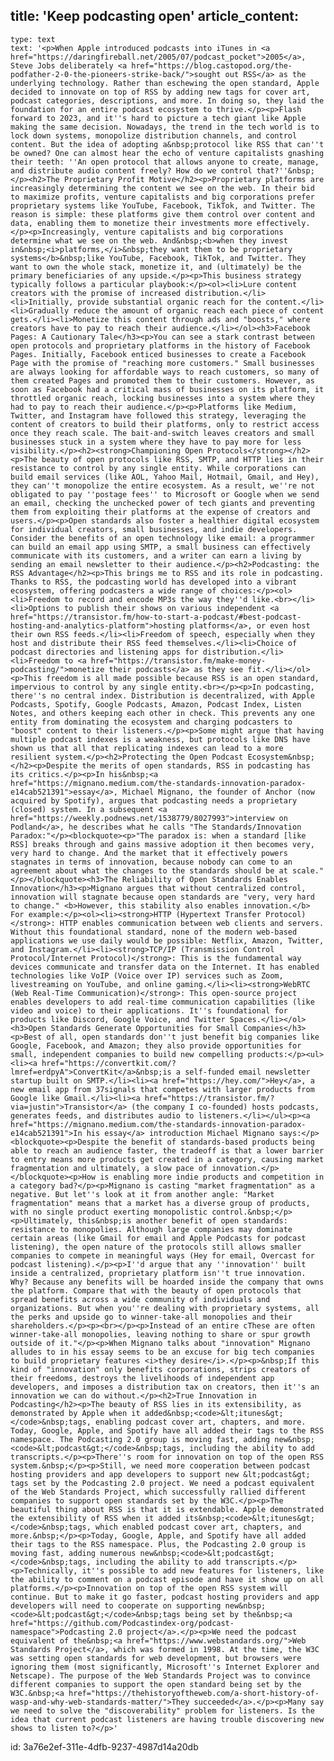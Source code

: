 title: 'Keep podcasting open'
article_content:
  -
    type: text
    text: '<p>When Apple introduced podcasts into iTunes in <a href="https://daringfireball.net/2005/07/podcast_pocket">2005</a>, Steve Jobs deliberately <a href="https://blog.castopod.org/the-podfather-2-0-the-pioneers-strike-back/">sought out RSS</a> as the underlying technology. Rather than eschewing the open standard, Apple decided to innovate on top of RSS by adding new tags for cover art, podcast categories, descriptions, and more. In doing so, they laid the foundation for an entire podcast ecosystem to thrive.</p><p>Flash forward to 2023, and it''s hard to picture a tech giant like Apple making the same decision. Nowadays, the trend in the tech world is to lock down systems, monopolize distribution channels, and control content. But the idea of adopting a&nbsp;protocol like RSS that can''t be owned? One can almost hear the echo of venture capitalists gnashing their teeth: ''An open protocol that allows anyone to create, manage, and distribute audio content freely? How do we control that?''&nbsp;</p><h2>The Proprietary Profit Motive</h2><p>Proprietary platforms are increasingly determining the content we see on the web. In their bid to maximize profits, venture capitalists and big corporations prefer proprietary systems like YouTube, Facebook, TikTok, and Twitter. The reason is simple: these platforms give them control over content and data, enabling them to monetize their investments more effectively.</p><p>Increasingly, venture capitalists and big corporations determine what we see on the web. And&nbsp;<b>when they invest in&nbsp;<i>platforms,</i>&nbsp;they want them to be proprietary systems</b>&nbsp;like YouTube, Facebook, TikTok, and Twitter. They want to own the whole stack, monetize it, and (ultimately) be the primary beneficiaries of any upside.</p><p>This business strategy typically follows a particular playbook:</p><ol><li>Lure content creators with the promise of increased distribution.</li><li>Initially, provide substantial organic reach for the content.</li><li>Gradually reduce the amount of organic reach each piece of content gets.</li><li>Monetize this content through ads and "boosts," where creators have to pay to reach their audience.</li></ol><h3>Facebook Pages: A Cautionary Tale</h3><p>You can see a stark contrast between open protocols and proprietary platforms in the history of Facebook Pages. Initially, Facebook enticed businesses to create a Facebook Page with the promise of "reaching more customers." Small businesses are always looking for affordable ways to reach customers, so many of them created Pages and promoted them to their customers. However, as soon as Facebook had a critical mass of businesses on its platform, it throttled organic reach, locking businesses into a system where they had to pay to reach their audience.</p><p>Platforms like Medium, Twitter, and Instagram have followed this strategy, leveraging the content of creators to build their platforms, only to restrict access once they reach scale. The bait-and-switch leaves creators and small businesses stuck in a system where they have to pay more for less visibility.</p><h2><strong>Championing Open Protocols</strong></h2><p>The beauty of open protocols like RSS, SMTP, and HTTP lies in their resistance to control by any single entity. While corporations can build email services (like AOL, Yahoo Mail, Hotmail, Gmail, and Hey), they can''t monopolize the entire ecosystem. As a result, we''re not obligated to pay ''postage fees'' to Microsoft or Google when we send an email, checking the unchecked power of tech giants and preventing them from exploiting their platforms at the expense of creators and users.</p><p>Open standards also foster a healthier digital ecosystem for individual creators, small businesses, and indie developers. Consider the benefits of an open technology like email: a programmer can build an email app using SMTP, a small business can effectively communicate with its customers, and a writer can earn a living by sending an email newsletter to their audience.</p><h2>Podcasting: the RSS Advantage</h2><p>This brings me to RSS and its role in podcasting. Thanks to RSS, the podcasting world has developed into a vibrant ecosystem, offering podcasters a wide range of choices:</p><ol><li>Freedom to record and encode MP3s the way they''d like.<br></li><li>Options to publish their shows on various independent <a href="https://transistor.fm/how-to-start-a-podcast/#best-podcast-hosting-and-analytics-platform">hosting platforms</a>, or even host their own RSS feeds.</li><li>Freedom of speech, especially when they host and distribute their RSS feed themselves.</li><li>Choice of podcast directories and listening apps for distribution.</li><li>Freedom to <a href="https://transistor.fm/make-money-podcasting/">monetize their podcasts</a> as they see fit.</li></ol><p>This freedom is all made possible because RSS is an open standard, impervious to control by any single entity.<br></p><p>In podcasting, there''s no central index. Distribution is decentralized, with Apple Podcasts, Spotify, Google Podcasts, Amazon, Podcast Index, Listen Notes, and others keeping each other in check. This prevents any one entity from dominating the ecosystem and charging podcasters to "boost" content to their listeners.</p><p>Some might argue that having multiple podcast indexes is a weakness, but protocols like DNS have shown us that all that replicating indexes can lead to a more resilient system.</p><h2>Protecting the Open Podcast Ecosystem&nbsp;</h2><p>Despite the merits of open standards, RSS in podcasting has its critics.</p><p>In his&nbsp;<a href="https://mignano.medium.com/the-standards-innovation-paradox-e14cab521391">essay</a>, Michael Mignano, the founder of Anchor (now acquired by Spotify), argues that podcasting needs a proprietary (closed) system. In a subsequent <a href="https://weekly.podnews.net/1538779/8027993">interview on Podland</a>, he describes what he calls "The Standards/Innovation Paradox:"</p><blockquote><p>"The paradox is: when a standard [like RSS] breaks through and gains massive adoption it then becomes very, very hard to change. And the market that it effectively powers stagnates in terms of innovation, because nobody can come to an agreement about what the changes to the standards should be at scale."</p></blockquote><h3>The Reliability of Open Standards Enables Innovation</h3><p>Mignano argues that without centralized control, innovation will stagnate because open standards are "very, very hard to change." <b>However, this stability also enables innovation.</b> For example:</p><ol><li><strong>HTTP (Hypertext Transfer Protocol)</strong>: HTTP enables communication between web clients and servers. Without this foundational standard, none of the modern web-based applications we use daily would be possible: Netflix, Amazon, Twitter, and Instagram.</li><li><strong>TCP/IP (Transmission Control Protocol/Internet Protocol)</strong>: This is the fundamental way devices communicate and transfer data on the Internet. It has enabled technologies like VoIP (Voice over IP) services such as Zoom, livestreaming on YouTube, and online gaming.</li><li><strong>WebRTC (Web Real-Time Communication)</strong>: This open-source project enables developers to add real-time communication capabilities (like video and voice) to their applications. It''s foundational for products like Discord, Google Voice, and Twitter Spaces.</li></ol><h3>Open Standards Generate Opportunities for Small Companies</h3><p>Best of all, open standards don''t just benefit big companies like Google, Facebook, and Amazon; they also provide opportunities for small, independent companies to build new compelling products:</p><ul><li><a href="https://convertkit.com/?lmref=erdpyA">ConvertKit</a>&nbsp;is a self-funded email newsletter startup built on SMTP.</li><li><a href="https://hey.com/">Hey</a>, a new email app from 37signals that competes with larger products from Google like Gmail.</li><li><a href="https://transistor.fm/?via=justin">Transistor</a> (the company I co-founded) hosts podcasts, generates feeds, and distributes audio to listeners.</li></ul><p><a href="https://mignano.medium.com/the-standards-innovation-paradox-e14cab521391">In his essay</a> introduction Michael Mignano says:</p><blockquote><p>Despite the benefit of standards-based products being able to reach an audience faster, the tradeoff is that a lower barrier to entry means more products get created in a category, causing market fragmentation and ultimately, a slow pace of innovation.</p></blockquote><p>How is enabling more indie products and competition in a category bad?</p><p>Mignano is casting "market fragmentation" as a negative. But let''s look at it from another angle: "Market fragmentation" means that a market has a diverse group of products, with no single product exerting monopolistic control.&nbsp;</p><p>Ultimately, this&nbsp;is another benefit of open standards: resistance to monopolies. Although large companies may dominate certain areas (like Gmail for email and Apple Podcasts for podcast listening), the open nature of the protocols still allows smaller companies to compete in meaningful ways (Hey for email, Overcast for podcast listening).</p><p>I''d argue that any ''innovation'' built inside a centralized, proprietary platform isn''t true innovation. Why? Because any benefits will be hoarded inside the company that owns the platform. Compare that with the beauty of open protocols that spread benefits across a wide community of individuals and organizations. But when you''re dealing with proprietary systems, all the perks and upside go to winner-take-all monopolies and their shareholders.</p><p><br></p><p>Instead of an entire cThese are often winner-take-all monopolies, leaving nothing to share or spur growth outside of it."</p><p>When Mignano talks about "innovation" Mignano alludes to in his essay seems to be an excuse for big tech companies to build proprietary features <i>they desire</i>.</p><p>&nbsp;If this kind of "innovation" only benefits corporations, strips creators of their freedoms, destroys the livelihoods of independent app developers, and imposes a distribution tax on creators, then it''s an innovation we can do without.</p><h2>True Innovation in Podcasting</h2><p>The beauty of RSS lies in its extensibility, as demonstrated by Apple when it added&nbsp;<code>&lt;itunes&gt;</code>&nbsp;tags, enabling podcast cover art, chapters, and more. Today, Google, Apple, and Spotify have all added their tags to the RSS namespace. The Podcasting 2.0 group is moving fast, adding new&nbsp;<code>&lt;podcast&gt;</code>&nbsp;tags, including the ability to add transcripts.</p><p>There''s room for innovation on top of the open RSS system.&nbsp;</p><p>Still, we need more cooperation between podcast hosting providers and app developers to support new &lt;podcast&gt; tags set by the Podcasting 2.0 project. We need a podcast equivalent of the Web Standards Project, which successfully rallied different companies to support open standards set by the W3C.</p><p>The beautiful thing about RSS is that it is extendable. Apple demonstrated the extensibility of RSS when it added its&nbsp;<code>&lt;itunes&gt;</code>&nbsp;tags, which enabled podcast cover art, chapters, and more.&nbsp;</p><p>Today, Google, Apple, and Spotify have all added their tags to the RSS namespace. Plus, the Podcasting 2.0 group is moving fast, adding numerous new&nbsp;<code>&lt;podcast&gt;</code>&nbsp;tags, including the ability to add transcripts.</p><p>Technically, it''s possible to add new features for listeners, like the ability to comment on a podcast episode and have it show up on all platforms.</p><p>Innovation on top of the open RSS system will continue. But to make it go faster, podcast hosting providers and app developers will need to cooperate on supporting new&nbsp;<code>&lt;podcast&gt;</code>&nbsp;tags being set by the&nbsp;<a href="https://github.com/Podcastindex-org/podcast-namespace">Podcasting 2.0 project</a>.</p><p>We need the podcast equivalent of the&nbsp;<a href="https://www.webstandards.org/">Web Standards Project</a>, which was formed in 1998. At the time, the W3C was setting open standards for web development, but browsers were ignoring them (most significantly, Microsoft''s Internet Explorer and Netscape). The purpose of the Web Standards Project was to convince different companies to support the open standard being set by the W3C.&nbsp;<a href="https://thehistoryoftheweb.com/a-short-history-of-wasp-and-why-web-standards-matter/">They succeeded</a>.</p><p>Many say we need to solve the "discoverability" problem for listeners. Is the idea that current podcast listeners are having trouble discovering new shows to listen to?</p>'
id: 3a76e2ef-311e-4dfb-9237-4987d14a20db
